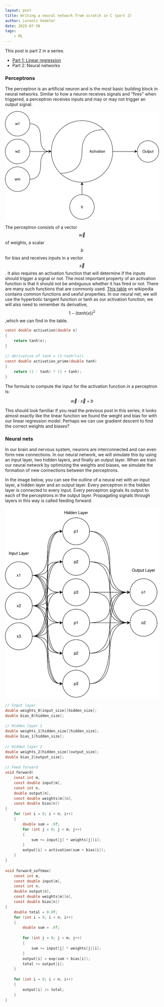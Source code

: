 ```yaml
---
layout: post
title: Writing a neural network from scratch in C (part 2)
author: Lorentz Vedeler
date: 2025-07-30
tags:   
    - ML
---
```


This post is part 2 in a series.

- [Part 1: Linear regression](/2025/07/28/neural-net-linear/)
- Part 2: Neural networks

### Perceptrons

The perceptron is an artificial neuron and is the most basic building block in neural networks. Similar to how a neuron receives signals and "fires" when triggered, a perceptron receives inputs and may or may not trigger an output signal.

![A diagram of a perceptron](/assets/imgs/perceptron.svg)

The perceptron consists of a vector $$\vec{w}$$ of weights, a scalar $$b$$ for bias and receives inputs in a vector $$\vec{x}$$. It also requires an activation function that will determine if the inputs should trigger a signal or not.
The most important property of an activation function is that it should not be ambiguous whether it has fired or not. There are many such functions that are commonly used. [This table](https://en.wikipedia.org/wiki/Activation_function#Table_of_activation_functions) on wikipedia contains common functions and uesful properties. In our neural net, we will use the hyperbolic tangent function or tanh as our activation function, we will also need to remember its derivative, $$1-(tanh(x))^2$$,which we can find in the table.

```c
const double activation(double x)
{
    return tanh(x);
}

// derivative of tanh = (1-tanh²(x))
const double activation_prime(double tanh)
{
    return (1 - tanh) * (1 + tanh);
}
```

The formula to compute the input for the activation function in a perceptron is:

$$
\vec{w}\cdot\vec{x} + b
$$

This should look familiar if you read the previous post in this series; it looks almost exactly like the linear function we found the weight and bias for with our linear regression model. Perhaps we can use gradient descent to find the correct weights and biases?

### Neural nets

In our brain and nervous system, neurons are interconnected and can even form new connections. In our neural network, we will simulate this by using an input layer, two hidden layers, and finally an output layer. When we train our neural network by optimizing the weights and biases, we simulate the formation of new connections between the perceptrons.

In the image below, you can see the outline of a neural net with an input layer, a hidden layer and an output layer. Every perceptron in the hidden layer is connected to every input. Every perceptron signals its output to each of the perceptrons in the output layer. Propagating signals through layers in this way is called feeding forward.

![A diagram depicting the basic structure of a neural net](/assets/imgs/neuralnet.svg)

```c
// Input layer
double weights_0[input_size][hidden_size];
double bias_0[hidden_size];

// Hidden layer 1
double weights_1[hidden_size][hidden_size];
double bias_1[hidden_size];

// Hidden layer 2
double weights_2[hidden_size][output_size];
double bias_2[output_size];

// Feed forward
void forward(
    const int m,
    const double input[m],
    const int n,
    double output[n],
    const double weights[m][n],
    const double bias[n])
{
    for (int i = 0; i < n; i++)
    {
        double sum = .0f;
        for (int j = 0; j < m; j++)
        {
            sum += input[j] * weights[j][i];
        }
        output[i] = activation(sum + bias[i]);
    }
}

void forward_softmax(
    const int m,
    const double input[m],
    const int n,
    double output[n],
    const double weights[m][n],
    const double bias[n])
{
    double total = 0.0f;
    for (int i = 0; i < n; i++)
    {
        double sum = .0f;

        for (int j = 0; j < m; j++)
        {
            sum += input[j] * weights[j][i];
        }
        output[i] = exp(sum + bias[i]);
        total += output[i];
    }

    for (int i = 0; i < n; i++)
    {
        output[i] /= total;
    }
}
```
